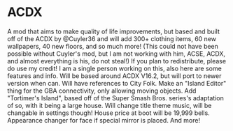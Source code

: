 # ACDX
A mod that aims to make quality of life improvements, but based and built off of the ACDX by @Cuyler36 and will add 300+ clothing items, 60 new wallpapers, 40 new floors, and so much more! (This could not have been possible without Cuyler's mod, but I am not working with him, ACSE, ACDX, and almost everything is his, do not steal!)
If you plan to redistribute, please do use my credit! I am a single person working on this, also here are some features and info.
Will be based around ACDX V16.2, but will port to newer version when can.
Will have references to City Folk.
Make an "Island Editor" thing for the GBA connectivity, only allowing moving objects.
Add "Tortimer's Island", based off of the Super Smash Bros. series's adaptation of so, with it being a large house.
Will change title theme music, will be changable in settings though!
House price at boot will be 19,999 bells.
Appearance changer for face if special mirror is placed.
And more!
